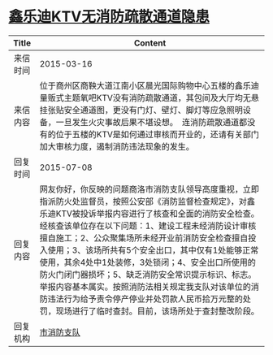 # <a href="http://www.shangluo.gov.cn/zmhd/ldxxxx.jsp?urltype=leadermail.LeaderMailContentUrl&wbtreeid=1112&leadermailid=3015">鑫乐迪KTV无消防疏散通道隐患</a>
|Title|Content|
|:---:|---|
|来信时间|2015-03-16|
|来信内容|位于商州区商鞅大道江南小区晨光国际购物中心五楼的鑫乐迪量贩式主题氧吧KTV没有消防疏散通道，其包间及大厅均无悬挂张贴安全通道图，更没有门灯、壁灯、脚灯等应急照明设备，一旦发生火灾事故后果不堪设想。  连消防疏散通道都没有的位于五楼的KTV是如何通过审核而开业的，还请有关部门加大审核力度，遏制消防违法现象的发生。|
|回复时间|2015-07-08|
|回复内容|网友你好，你反映的问题商洛市消防支队领导高度重视，立即指派防火处监督员，按照公安部《消防监督检查规定》，对鑫乐迪KTV被投诉举报内容进行了核查和全面的消防安全检查。经核查该单位存在以下问题：1、建设工程未经消防设计审核擅自施工；2、公众聚集场所未经开业前消防安全检查擅自投入使用；3、该场所共有5个安全出口，其中仅有1处能够正常使用，其余4处中1处装修，3处锁闭；4、安全出口所使用的防火门闭门器损坏；5、缺乏消防安全常识提示标识、标志。举报内容基本属实。按照消防法相关规定我支队对该单位的消防违法行为给予责令停产停业并处罚款人民币拾万元整的处罚，现场进行了临时查封。目前，该场所处于查封整改阶段。|
|回复机构|<a href="../../categories/agencies/市消防支队.md">市消防支队</a>|